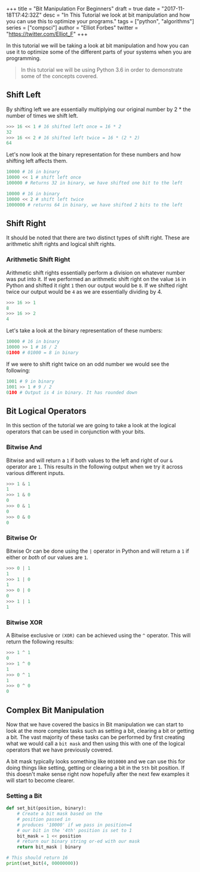 +++
title = "Bit Manipulation For Beginners"
draft = true
date = "2017-11-18T17:42:32Z"
desc = "In This Tutorial we look at bit manipulation and how you can use this to optimize your programs."
tags = ["python", "algorithms"]
series = ["compsci"]
author = "Elliot Forbes"
twitter = "https://twitter.com/Elliot_F"
+++

In this tutorial we will be taking a look at bit manipulation and how you can use it to optimize some of the different parts of your systems when you are programming.

> In this tutorial we will be using Python 3.6 in order to demonstrate some of the concepts covered.

## Shift Left

By shifting left we are essentially multiplying our original number by 2 * the number of times we shift left. 

```py
>>> 16 << 1 # 16 shifted left once = 16 * 2
32
>>> 16 << 2 # 16 shifted left twice = 16 * (2 * 2)
64
```

Let's now look at the binary representation for these numbers and how shifting left affects them.

```py
10000 # 16 in binary
10000 << 1 # shift left once
100000 # Returns 32 in binary, we have shifted one bit to the left

10000 # 16 in binary
10000 << 2 # shift left twice
1000000 # returns 64 in binary, we have shifted 2 bits to the left
```

## Shift Right

It should be noted that there are two distinct types of shift right. These are arithmetic shift rights and logical shift rights.

### Arithmetic Shift Right

Arithmetic shift rights essentially perform a division on whatever number was put into it. If we performed an arithmetic shift right on the value `16` in Python and shifted it right `1` then our output would be `8`. If we shifted right twice our output would be `4` as we are essentially dividing by 4.

```py
>>> 16 >> 1
8
>>> 16 >> 2
4
```

Let's take a look at the binary representation of these numbers:

```py 
10000 # 16 in binary
10000 >> 1 # 16 / 2
01000 # 01000 = 8 in binary  
```

If we were to shift right twice on an odd number we would see the following:

```py
1001 # 9 in binary
1001 >> 1 # 9 / 2
0100 # Output is 4 in binary. It has rounded down
```



## Bit Logical Operators 

In this section of the tutorial we are going to take a look at the logical operators that can be used in conjunction with your bits.

### Bitwise And

Bitwise and will return a `1` if both values to the left and right of our `&` operator are `1`. This results in the following output when we try it across various different inputs.

```py
>>> 1 & 1
1
>>> 1 & 0
0
>>> 0 & 1
0
>>> 0 & 0
0
```

### Bitwise Or

Bitwise Or can be done using the `|` operator in Python and will return a `1` if either or *both* of our values are `1`.  

```py
>>> 0 | 1
1
>>> 1 | 0
1
>>> 0 | 0
0
>>> 1 | 1
1
```

### Bitwise XOR

A Bitwise exclusive or `(XOR)` can be achieved using the `^` operator. This will return the following results:

```py
>>> 1 ^ 1
0
>>> 1 ^ 0
1
>>> 0 ^ 1
1
>>> 0 ^ 0
0
``` 

## Complex Bit Manipulation

Now that we have covered the basics in Bit manipulation we can start to look at the more complex tasks such as setting a bit, clearing a bit or getting a bit. The vast majority of these tasks can be performed by first creating what we would call a `bit mask` and then using this with one of the logical operators that we have previously covered.

A bit mask typically looks something like `0010000` and we can use this for doing things like setting, getting or clearing a bit in the `5th` bit position. If this doesn't make sense right now hopefully after the next few examples it will start to become clearer.


### Setting a Bit

```py
def set_bit(position, binary):
    # Create a bit mask based on the
    # position passed in
    # produces '10000' if we pass in position=4
    # our bit in the '4th' position is set to 1
    bit_mask = 1 << position 
    # return our binary string or-ed with our mask
    return bit_mask | binary

# This should return 16
print(set_bit(4, 00000000))
```

<!--### Getting a Bit

### Clearing a Bit -->
